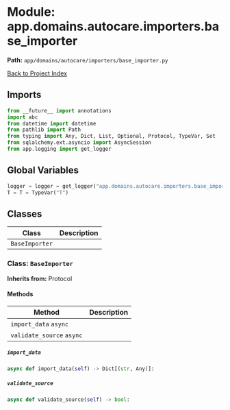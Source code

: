 # Module: app.domains.autocare.importers.base_importer

**Path:** `app/domains/autocare/importers/base_importer.py`

[Back to Project Index](../../../../../index.md)

## Imports
```python
from __future__ import annotations
import abc
from datetime import datetime
from pathlib import Path
from typing import Any, Dict, List, Optional, Protocol, TypeVar, Set
from sqlalchemy.ext.asyncio import AsyncSession
from app.logging import get_logger
```

## Global Variables
```python
logger = logger = get_logger("app.domains.autocare.importers.base_importer")
T = T = TypeVar("T")
```

## Classes

| Class | Description |
| --- | --- |
| `BaseImporter` |  |

### Class: `BaseImporter`
**Inherits from:** Protocol

#### Methods

| Method | Description |
| --- | --- |
| `import_data` `async` |  |
| `validate_source` `async` |  |

##### `import_data`
```python
async def import_data(self) -> Dict[(str, Any)]:
```

##### `validate_source`
```python
async def validate_source(self) -> bool:
```
